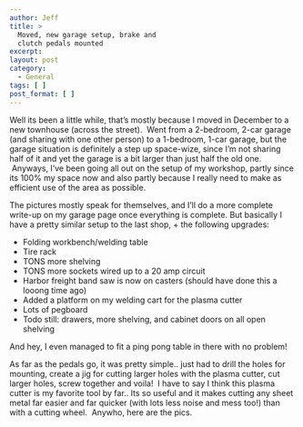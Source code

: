 ```yaml
---
author: Jeff
title: >
  Moved, new garage setup, brake and
  clutch pedals mounted
excerpt:
layout: post
category:
  - General
tags: [ ]
post_format: [ ]
---
```

Well its been a little while, that’s mostly because I moved in December to a new townhouse (across the street).  Went from a 2-bedroom, 2-car garage (and sharing with one other person) to a 1-bedroom, 1-car garage, but the garage situation is definitely a step up space-wize, since I’m not sharing half of it and yet the garage is a bit larger than just half the old one.  Anyways, I’ve been going all out on the setup of my workshop, partly since its 100% my space now and also partly because I really need to make as efficient use of the area as possible.

The pictures mostly speak for themselves, and I’ll do a more complete write-up on my garage page once everything is complete. But basically I have a pretty similar setup to the last shop, + the following upgrades:

*   Folding workbench/welding table
*   Tire rack
*   TONS more shelving
*   TONS more sockets wired up to a 20 amp circuit
*   Harbor freight band saw is now on casters (should have done this a looong time ago)
*   Added a platform on my welding cart for the plasma cutter
*   Lots of pegboard
*   Todo still: drawers, more shelving, and cabinet doors on all open shelving

And hey, I even managed to fit a ping pong table in there with no problem!

As far as the pedals go, it was pretty simple.. just had to drill the holes for mounting, create a jig for cutting larger holes with the plasma cutter, cut larger holes, screw together and voila!  I have to say I think this plasma cutter is my favorite tool by far.. Its so useful and it makes cutting any sheet metal far easier and far quicker (with lots less noise and mess too!) than with a cutting wheel.  Anywho, here are the pics.

